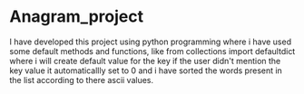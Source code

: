 # Anagram_project
I have developed this project using python programming where i have used some default methods and functions, like from collections import defaultdict where i will create default value for the key if the user didn't mention the key value it automaticallly set to 0 and i have sorted the words present in the list according to there ascii values.
